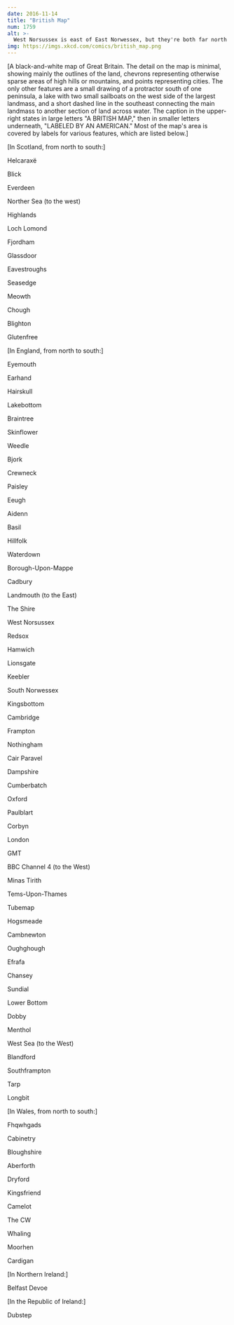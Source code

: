 ```yaml
---
date: 2016-11-14
title: "British Map"
num: 1759
alt: >-
  West Norsussex is east of East Norwessex, but they're both far north of Middlesex and West Norwex.
img: https://imgs.xkcd.com/comics/british_map.png
---
```

[A black-and-white map of Great Britain. The detail on the map is minimal, showing mainly the outlines of the land, chevrons representing otherwise sparse areas of high hills or mountains, and points representing cities. The only other features are a small drawing of a protractor south of one peninsula, a lake with two small sailboats on the west side of the largest landmass, and a short dashed line in the southeast connecting the main landmass to another section of land across water. The caption in the upper-right states in large letters "A BRITISH MAP," then in smaller letters underneath, "LABELED BY AN AMERICAN." Most of the map's area is covered by labels for various features, which are listed below.]

 

[In Scotland, from north to south:]

  Helcaraxë

  Blick

  Everdeen

  Norther Sea (to the west)

  Highlands

  Loch Lomond

  Fjordham

  Glassdoor

  Eavestroughs

  Seasedge

  Meowth

  Chough

  Blighton

  Glutenfree

[In England, from north to south:]

  Eyemouth

  Earhand

  Hairskull

  Lakebottom

  Braintree

  Skinflower

  Weedle

  Bjork

  Crewneck

  Paisley

  Eeugh

  Aidenn

  Basil

  Hillfolk

  Waterdown

  Borough-Upon-Mappe

  Cadbury

  Landmouth (to the East)

  The Shire

  West Norsussex

  Redsox

  Hamwich

  Lionsgate

  Keebler

  South Norwessex

  Kingsbottom

  Cambridge

  Frampton

  Nothingham

  Cair Paravel

  Dampshire

  Cumberbatch

  Oxford

  Paulblart

  Corbyn

  London

  GMT

  BBC Channel 4 (to the West)

  Minas Tirith

  Tems-Upon-Thames

  Tubemap

  Hogsmeade

  Cambnewton

  Oughghough

  Efrafa

  Chansey

  Sundial

  Lower Bottom

  Dobby

  Menthol

  West Sea (to the West)

  Blandford

  Southframpton

  Tarp

  Longbit

[In Wales, from north to south:]

  Fhqwhgads

  Cabinetry

  Bloughshire

  Aberforth

  Dryford

  Kingsfriend

  Camelot

  The CW

  Whaling

  Moorhen

  Cardigan

[In Northern Ireland:]

  Belfast Devoe

[In the Republic of Ireland:]

  Dubstep

 